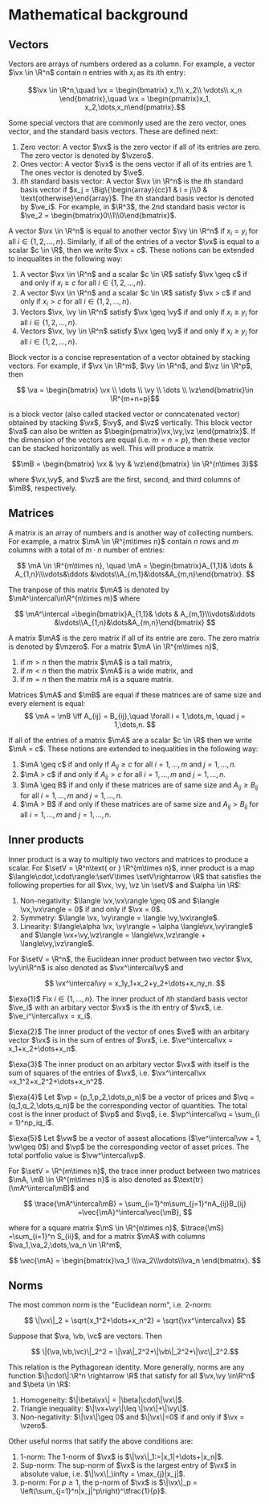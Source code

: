 #  **Mathematical background**

## **Vectors**

Vectors are arrays of numbers ordered as a column. For example, a vector $\vx \in \R^n$ contain $n$ entries with $x_i$ as its $i$th entry:

$$\vx \in \R^n,\quad \vx = \begin{bmatrix} x_1\\ x_2\\ \vdots\\ x_n \end{bmatrix},\quad \vx = \begin{pmatrix}x_1, x_2,\dots,x_n\end{pmatrix}.$$

Some special vectors that are commonly used are the zero vector, ones vector, and the standard basis vectors. These are defined next:

1. Zero vector: A vector $\vx$ is the zero vector if all of its entries are zero. The zero vector is denoted by $\vzero$. 
2. Ones vector: A vector $\vx$ is the oens vector if all of its entries are 1. The ones vector is denoted by $\ve$.
3. $i$th standard basis vector: A vector $\vx \in \R^n$ is the $i$th standard basis vector if $x_j = \Big\{\begin{array}{cc}1 & i = j\\0 & \text{otherwise}\end{array}$. The $i$th standard basis vector is denoted by $\ve_i$. For example, in $\R^3$, the $2$nd standard basis vector is $\ve_2 = \begin{bmatrix}0\\1\\0\end{bmatrix}$.

A vector $\vx \in \R^n$ is equal to another vector $\vy \in \R^n$ if $x_i = y_i$ for all $i \in \{1,2,\dots,n\}$. Similarly, if all of the entries of a vector $\vx$ is equal to a scalar $c \in \R$, then we write $\vx = c$. These notions can be extended to inequalites in the following way:

1. A vector $\vx \in \R^n$ and a scalar $c \in \R$ satisfy $\vx \geq c$ if and only if $x_i \geq c$ for all $i \in \{1,2,\dots, n\}$.
2. A vector $\vx \in \R^n$ and a scalar $c \in \R$ satisfy $\vx > c$ if and only if $x_i > c$ for all $i \in \{1,2,\dots, n\}$.
3. Vectors $\vx, \vy \in \R^n$ satisfy $\vx \geq \vy$ if and only if $x_i \geq y_i$ for all $i \in \{1,2,\dots, n\}$.
4. Vectors $\vx, \vy \in \R^n$ satisfy $\vx \geq \vy$ if and only if $x_i \geq y_i$ for all $i \in \{1,2,\dots, n\}$.

Block vector is a concise representation of a vector obtained by stacking vectors. For example, if $\vx \in \R^m$, $\vy \in \R^n$, and $\vz \in \R^p$, then 

$$
\va = \begin{bmatrix} \vx \\ \dots \\ \vy \\ \dots \\ \vz\end{bmatrix}\in \R^{m+n+p}$$

is a block vector (also called stacked vector or conncatenated vector) obtained by stacking $\vx$, $\vy$, and $\vz$ vertically.  This block vector $\va$ can also be written as $\begin{pmatrix}\vx,\vy,\vz \end{pmatrix}$. If the dimension of the vectors are equal (i.e. $m = n = p$), then these vector can be stacked horizontally as well. This will produce a matrix 

$$\mB = \begin{bmatrix} \vx & \vy & \vz\end{bmatrix} \in \R^{n\times 3}$$

where $\vx,\vy$, and $\vz$ are the first, second, and third columns of $\mB$, respectively.

## **Matrices**

A matrix is an array of numbers and is another way of collecting numbers. For example, a matrix $\mA \in \R^{m\times n}$ contain $n$ rows and $m$ columns with a total of $m\cdot n$ number of entries:

$$
\mA \in \R^{m\times n}, \quad \mA = \begin{bmatrix}A_{1,1}& \dots & A_{1,n}\\\vdots&\ddots &\vdots\\A_{m,1}&\dots&A_{m,n}\end{bmatrix}.
$$

The tranpose of this matrix $\mA$ is denoted by $\mA^\intercal\in\R^{n\times m}$ where

$$
\mA^\intercal =\begin{bmatrix}A_{1,1}& \dots & A_{m,1}\\\vdots&\ddots &\vdots\\A_{1,n}&\dots&A_{m,n}\end{bmatrix}
$$

A matrix $\mA$ is the zero matrix if all of its entrie are zero. The zero matrix is denoted by $\mzero$. For a matrix $\mA \in \R^{m\times n}$,

1. if $m>n$ then the matrix $\mA$ is a tall matrix,
2. if $m< n$ then the matrix $\mA$ is a wide matrix, and
3. if $m = n$ then the matrix $mA$ is a square matrix.
<!-- add figure -->

Matrices $\mA$ and $\mB$ are equal if these matrices are of same size and every element is equal:
$$
\mA = \mB \iff A_{ij} = B_{ij},\quad \forall i = 1,\dots,m, \quad j = 1,\dots,n.
$$
<!-- add array on equation -->
If all of the entries of a matrix $\mA$ are a scalar $c \in \R$ then we write $\mA = c$. These notions are extended to inequalities in the following way:

1. $\mA \geq c$  if and only if $A_{ij} \geq c$ for all  $i = 1,\dots,m$ and $j = 1,\dots,n.$
2. $\mA > c$  if and only if $A_{ij} > c$ for all  $i = 1,\dots,m$ and $j = 1,\dots,n.$
3. $\mA \geq B$  if and only if these matrices are of same size and $A_{ij} \geq B_{ij}$ for all  $i = 1,\dots,m$ and $j = 1,\dots,n.$
4. $\mA > B$  if and only if these matrices are of same size and $A_{ij} > B_{ij}$ for all  $i = 1,\dots,m$ and $j = 1,\dots,n.$

## **Inner products**
<!-- Is inner product unique? -->
Inner product is a way to multiply two vectors and matrices to produce a scalar. For $\setV = \R^n\text{ or } \R^{m\times n}$, inner product is a map $\langle\cdot,\cdot\rangle:\setV\times \setV\rightarrow \R$ that satisfies the following properties for all $\vx, \vy, \vz \in \setV$ and $\alpha \in \R$:

1. Non-negativity: $\langle \vx,\vx\rangle \geq 0$ and $\langle \vx,\vx\rangle = 0$ if and only if $\vx = 0$.
2. Symmetry: $\langle \vx, \vy\rangle = \langle \vy,\vx\rangle$.
3. Linearity: $\langle\alpha \vx, \vy\rangle = \alpha \langle\vx,\vy\rangle$ and $\langle \vx+\vy,\vz\rangle = \langle\vx,\vz\rangle + \langle\vy,\vz\rangle$.

For $\setV = \R^n$, the Euclidean inner product between two vector $\vx, \vy\in\R^n$ is also denoted as $\vx^\intercal\vy$ and 

$$
\vx^\intercal\vy = x_1y_1+x_2+y_2+\dots+x_ny_n.
$$

$\exa{1}$ Fix $i \in \{1,\dots,n\}$. The inner product of $i$th standard basis vector $\ve_i$ with an arbitary vector $\vx$ is the $i$th entry of $\vx$, i.e. $\ve_i^\intercal\vx = x_i$.

$\exa{2}$ The inner product of the vector of ones $\ve$ with an arbitary vector $\vx$ is in the sum of entres of $\vx$, i.e. $\ve^\intercal\vx = x_1+x_2+\dots+x_n$.

$\exa{3}$ The inner product on an arbitary vector $\vx$ with itself is the sum
 of squares of the entries of $\vx$, i.e. $\vx^\intercal\vx =x_1^2+x_2^2+\dots+x_n^2$.

$\exa{4}$ Let $\vp = (p_1,p_2,\dots,p_n)$ be a vector of prices and $\vq = (q_1,q_2,\dots,q_n)$ be the corresponding vector of quantities. The total cost is the inner product of $\vp$ and $\vq$, i.e. $\vp^\intercal\vq = \sum_{i = 1}^np_iq_i$.

$\exa{5}$ Let $\vw$ be a vector of assest allocations ($\ve^\intercal\vw = 1, \vw\geq 0$) and $\vp$ be the corresponding vector of asset prices. The total portfolio value is $\vw^\intercal\vp$.

For $\setV = \R^{m\times n}$, the trace inner product between two matrices $\mA, \mB \in \R^{m\times n}$ is also denoted as $\text{tr}(\mA^\intercal\mB)$ and

$$
\trace{\mA^\intercal\mB} = \sum_{i=1}^m\sum_{j=1}^nA_{ij}B_{ij} =\vec{\mA}^\intercal\vec{\mB},
$$

where for a square matrix $\mS \in \R^{n\times n}$, $\trace{\mS} =\sum_{i=1}^n S_{ii}$, and for a matrix $\mA$ with columns $\va_1,\va_2,\dots,\va_n \in \R^m$, 

$$
\vec{\mA} = \begin{bmatrix}\va_1 \\\va_2\\\vdots\\\va_n \end{bmatrix}. 
$$


## **Norms**

The most common norm is the "Euclidean norm", i.e. 2-norm:

$$
\|\vx\|_2 = \sqrt{x_1^2+\dots+x_n^2} = \sqrt{\vx^\intercal\vx}
$$

Suppose that $\va, \vb, \vc$ are vectors. Then 

$$ \|(\va,\vb,\vc)\|_2^2 = \|\va\|_2^2+\|\vb\|_2^2+\|\vc\|_2^2.$$

This relation is the Pythagorean identity. More generally, norms are any function $\|\cdot\|:\R^n \rightarrow \R$ that satisfy for all $\vx,\vy \in\R^n$ and $\beta \in \R$:

1. Homogeneity: $\|\beta\vx\| = |\beta|\cdot\|\vx\|$.
2. Triangle inequality: $\|\vx+\vy\|\leq \|\vx\|+\|\vy\|$.
3. Non-negativity: $\|\vx\|\geq 0$ and $\|\vx\|=0$ if and only if $\vx = \vzero$.

Other useful norms that satify the above conditions are:

1. 1-norm: The 1-norm of $\vx$ is $\|\vx\|_1:=|x_1|+\dots+|x_n|$.
2. Sup-norm: The sup-norm of $\vx$ is the largest entry of $\vx$ in absolute value, i.e. $\|\vx\|_\infty = \max_{j}|x_j|$.
3. p-norm: For $p\geq 1$, the p-norm of $\vx$ is $\|\vx\|_p = \left(\sum_{j=1}^n|x_j|^p\right)^\tfrac{1}{p}$.

<!-- figure -->

<!-- This is a matrix
\begin{equation} \label{eq-1}
  x = 1 
\end{equation}
Please see \eqref{eq-1}

See the [model](introduction.md#modelling)

This is another
\begin{equation} \label{optimality}
  \nabla f(x)=0
\end{equation}
THis is referenced by \eqref{optimality}. -->
